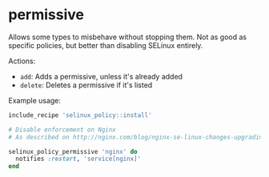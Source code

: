 # permissive

Allows some types to misbehave without stopping them. Not as good as specific policies, but better than disabling SELinux entirely.

Actions:

- `add`: Adds a permissive, unless it's already added
- `delete`: Deletes a permissive if it's listed

Example usage:

```ruby
include_recipe 'selinux_policy::install'

# Disable enforcement on Nginx
# As described on http://nginx.com/blog/nginx-se-linux-changes-upgrading-rhel-6-6/

selinux_policy_permissive 'nginx' do
  notifies :restart, 'service[nginx]'
end
```
